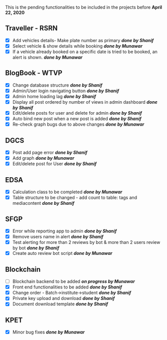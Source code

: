 This is the pending functionalities to be included in the projects before **April 22, 2020**

## Traveller - RSRN
- [x] Add vehicles details- Make plate number as primary ***done by Shanif***
- [x] Select vehicle & show details while booking ***done by Munawar***
- [x] If a vehicle already booked on a specific date is tried to be booked, an alert is shown. ***done by Munawar***

## BlogBook - WTVP
- [x] Change database structure ***done by Shanif***
- [x] Admin/User login navigating button ***done by Shanif***
- [x] Admin home loading lag ***done by Shanif***
- [x] Display all post ordered by number of views in admin dashboard ***done by Shanif***
- [x] Edit/delete posts for user and delete for admin ***done by Shanif***
- [x] Auto bind new post when a new post is added ***done by Shanif***
- [x] Re-check graph bugs due to above changes ***done by Munawar***

## DGCS
- [x] Post add page error ***done by Shanif***
- [x] Add graph ***done by Munawar***
- [x] Edit/delete post for User ***done by Shanif***

## EDSA
- [x] Calculation class to be completed ***done by Munawar***
- [x] Table structure to be changed - add count to table: tags and mediacontent ***done by Shanif***

## SFGP
- [x] Error while reporting app to admin ***done by Shanif***
- [x] Remove users name in alert ***done by Shanif***
- [x] Test alerting for more than 2 reviews by bot & more than 2 users review by bot ***done by Shanif***
- [x] Create auto review bot script ***done by Munawar***

## Blockchain
- [ ] Blockchain backend to be added ***on progress by Munawar***
- [x] Front end functionalities to be added ***done by Shanif***
- [x] Change order - Batch->institute->student ***done by Shanif***
- [x] Private key upload and download ***done by Shanif***
- [x] Document download template ***done by Shanif***

## KPET
- [x] Minor bug fixes ***done by Munawar***
